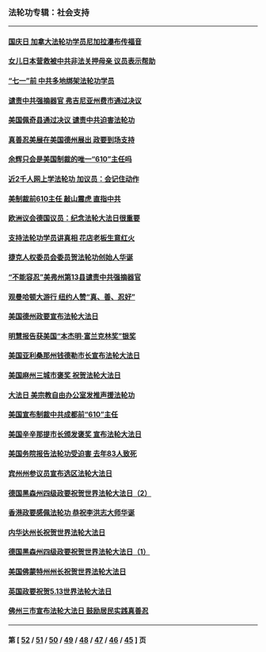 ### 法轮功专辑：社会支持
---
#### [国庆日 加拿大法轮功学员尼加拉瀑布传福音](../../pages/nf4386/n13064493.md?07040430) 
#### [女儿日本营救被中共非法关押母亲 议员表示帮助](../../pages/nf4386/n13053042.md?07040430) 
#### [“七一”前 中共多地绑架法轮功学员](../../pages/nf4386/n13045655.md?07040430) 
#### [谴责中共强摘器官 弗吉尼亚州费市通过决议](../../pages/nf4386/n13040108.md?07040430) 
#### [美国佩奇县通过决议 谴责中共迫害法轮功](../../pages/nf4386/n13027185.md?07040430) 
#### [真善忍美展在美国德州展出 政要到场支持](../../pages/nf4386/n13010579.md?07040430) 
#### [余辉只会是美国制裁的唯一“610”主任吗](../../pages/nf4386/n12972837.md?07040430) 
#### [近2千人网上学法轮功 加议员：会记住动作](../../pages/nf4386/n12972642.md?07040430) 
#### [美制裁前610主任 敲山震虎 直指中共](../../pages/nf4386/n12968555.md?07040430) 
#### [欧洲议会德国议员：纪念法轮大法日很重要](../../pages/nf4386/n12965367.md?07040430) 
#### [支持法轮功学员讲真相 花店老板生意红火](../../pages/nf4386/n12963056.md?07040430) 
#### [捷克人权委员会委员贺法轮功创始人华诞](../../pages/nf4386/n12960301.md?07040430) 
#### [“不能容忍”美弗州第13县谴责中共强摘器官](../../pages/nf4386/n12958610.md?07040430) 
#### [观曼哈顿大游行 纽约人赞“真、善、忍好”](../../pages/nf4386/n12956249.md?07040430) 
#### [美国德州政要宣布法轮大法日](../../pages/nf4386/n12958567.md?07040430) 
#### [明慧报告获美国“本杰明‧富兰克林奖”银奖](../../pages/nf4386/n12955404.md?07040430) 
#### [美国亚利桑那州钱德勒市长宣布法轮大法日](../../pages/nf4386/n12953813.md?07040430) 
#### [美国麻州三城市褒奖 祝贺法轮大法日](../../pages/nf4386/n12953756.md?07040430) 
#### [大法日 美宗教自由办公室发推声援法轮功](../../pages/nf4386/n12950669.md?07040430) 
#### [美国宣布制裁中共成都前“610”主任](../../pages/nf4386/n12943654.md?07040430) 
#### [美国辛辛那提市长颁发褒奖 宣布法轮大法日](../../pages/nf4386/n12948869.md?07040430) 
#### [美国务院报告法轮功受迫害 去年83人致死](../../pages/nf4386/n12944350.md?07040430) 
#### [宾州州参议员宣布选区法轮大法日](../../pages/nf4386/n12939844.md?07040430) 
#### [德国黑森州四级政要祝贺世界法轮大法日（2）](../../pages/nf4386/n12937571.md?07040430) 
#### [香港政要感佩法轮功 恭祝李洪志大师华诞](../../pages/nf4386/n12937400.md?07040430) 
#### [内华达州长祝贺世界法轮大法日](../../pages/nf4386/n12936785.md?07040430) 
#### [德国黑森州四级政要祝贺世界法轮大法日（1）](../../pages/nf4386/n12934877.md?07040430) 
#### [美国佛蒙特州州长祝贺世界法轮大法日](../../pages/nf4386/n12935031.md?07040430) 
#### [英国政要祝贺5.13世界法轮大法日](../../pages/nf4386/n12934700.md?07040430) 
#### [佛州三市宣布法轮大法日 鼓励居民实践真善忍](../../pages/nf4386/n12934466.md?07040430) 

---
#### 第 [ [52](./52.md?07040430) / [51](./51.md?07040430) / [50](./50.md?07040430) / [49](./49.md?07040430) / [48](./48.md?07040430) / [47](./47.md?07040430) / [46](./46.md?07040430) / [45](./45.md?07040430) ] 页
